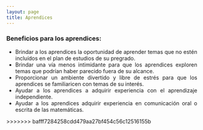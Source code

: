 ```yaml
---
layout: page
title: Aprendices
---
```


### Beneficios para los aprendices:
<div style="text-align: justify">
<p><ul>
<li>Brindar a los aprendices la oportunidad de aprender temas que no estén incluídos en el plan de estudios de su pregrado.</li>
<li>Brindar una vía menos intimidante para que los aprendices exploren temas que podrían haber parecido fuera de su alcance.</li>
<li>Proporcionar un ambiente divertido y libre de estrés para que los aprendices se familiaricen con temas de su interés.</li>
<li>Ayudar a los aprendices a adquirir experiencia con el aprendizaje independiente.</li>
<li>Ayudar a los aprendices adquirir experiencia en comunicación oral o escrita de las matemáticas.</li>
</ul></p>
</div>
>>>>>>> bafff7284258cdd479aa27bf454c56c12516155b
